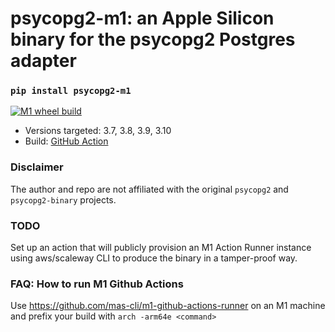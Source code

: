 psycopg2-m1: an Apple Silicon binary for the psycopg2 Postgres adapter
=============================================

### `pip install psycopg2-m1`

[![M1 wheel build](https://github.com/fikisipi/psycopg2-m1/actions/workflows/packages.yml/badge.svg)](https://github.com/fikisipi/psycopg2-m1/actions/workflows/packages.yml)

* Versions targeted: 3.7, 3.8, 3.9, 3.10
* Build: [GitHub Action](https://github.com/fikisipi/psycopg2-m1/blob/master/.github/workflows/packages.yml)

### Disclaimer

The author and repo are not affiliated with the original `psycopg2` and `psycopg2-binary` projects. 

### TODO

Set up an action that will publicly provision an M1 Action Runner instance using aws/scaleway CLI to produce the binary in a tamper-proof way.

### FAQ: How to run M1 Github Actions

Use https://github.com/mas-cli/m1-github-actions-runner on an M1 machine and prefix your build with `arch -arm64e <command>`
